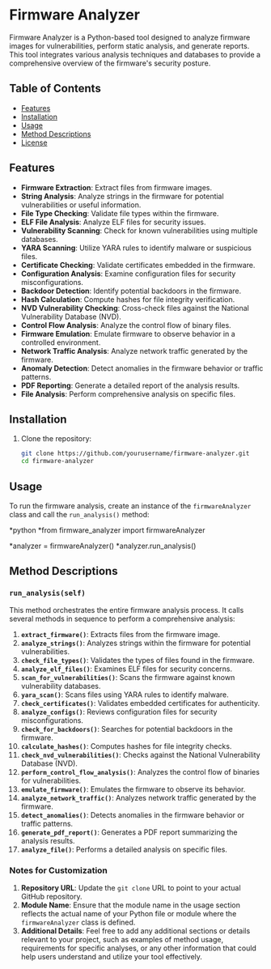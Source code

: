 # Firmware Analyzer

Firmware Analyzer is a Python-based tool designed to analyze firmware images for vulnerabilities, perform static analysis, and generate reports. This tool integrates various analysis techniques and databases to provide a comprehensive overview of the firmware's security posture.

## Table of Contents

- [Features](#features)
- [Installation](#installation)
- [Usage](#usage)
- [Method Descriptions](#method-descriptions)
- [License](#license)

## Features

- **Firmware Extraction**: Extract files from firmware images.
- **String Analysis**: Analyze strings in the firmware for potential vulnerabilities or useful information.
- **File Type Checking**: Validate file types within the firmware.
- **ELF File Analysis**: Analyze ELF files for security issues.
- **Vulnerability Scanning**: Check for known vulnerabilities using multiple databases.
- **YARA Scanning**: Utilize YARA rules to identify malware or suspicious files.
- **Certificate Checking**: Validate certificates embedded in the firmware.
- **Configuration Analysis**: Examine configuration files for security misconfigurations.
- **Backdoor Detection**: Identify potential backdoors in the firmware.
- **Hash Calculation**: Compute hashes for file integrity verification.
- **NVD Vulnerability Checking**: Cross-check files against the National Vulnerability Database (NVD).
- **Control Flow Analysis**: Analyze the control flow of binary files.
- **Firmware Emulation**: Emulate firmware to observe behavior in a controlled environment.
- **Network Traffic Analysis**: Analyze network traffic generated by the firmware.
- **Anomaly Detection**: Detect anomalies in the firmware behavior or traffic patterns.
- **PDF Reporting**: Generate a detailed report of the analysis results.
- **File Analysis**: Perform comprehensive analysis on specific files.

## Installation

1. Clone the repository:

   ```bash
   git clone https://github.com/yourusername/firmware-analyzer.git
   cd firmware-analyzer

## Usage

To run the firmware analysis, create an instance of the `firmwareAnalyzer` class and call the `run_analysis()` method:

*python
*from firmware_analyzer import firmwareAnalyzer

*analyzer = firmwareAnalyzer()
*analyzer.run_analysis()

## Method Descriptions

### `run_analysis(self)`

This method orchestrates the entire firmware analysis process. It calls several methods in sequence to perform a comprehensive analysis:

1. **`extract_firmware()`**: Extracts files from the firmware image.
2. **`analyze_strings()`**: Analyzes strings within the firmware for potential vulnerabilities.
3. **`check_file_types()`**: Validates the types of files found in the firmware.
4. **`analyze_elf_files()`**: Examines ELF files for security concerns.
5. **`scan_for_vulnerabilities()`**: Scans the firmware against known vulnerability databases.
6. **`yara_scan()`**: Scans files using YARA rules to identify malware.
7. **`check_certificates()`**: Validates embedded certificates for authenticity.
8. **`analyze_configs()`**: Reviews configuration files for security misconfigurations.
9. **`check_for_backdoors()`**: Searches for potential backdoors in the firmware.
10. **`calculate_hashes()`**: Computes hashes for file integrity checks.
11. **`check_nvd_vulnerabilities()`**: Checks against the National Vulnerability Database (NVD).
12. **`perform_control_flow_analysis()`**: Analyzes the control flow of binaries for vulnerabilities.
13. **`emulate_firmware()`**: Emulates the firmware to observe its behavior.
14. **`analyze_network_traffic()`**: Analyzes network traffic generated by the firmware.
15. **`detect_anomalies()`**: Detects anomalies in the firmware behavior or traffic patterns.
16. **`generate_pdf_report()`**: Generates a PDF report summarizing the analysis results.
17. **`analyze_file()`**: Performs a detailed analysis on specific files.


### Notes for Customization
1. **Repository URL**: Update the `git clone` URL to point to your actual GitHub repository.
2. **Module Name**: Ensure that the module name in the usage section reflects the actual name of your Python file or module where the `firmwareAnalyzer` class is defined.
3. **Additional Details**: Feel free to add any additional sections or details relevant to your project, such as examples of method usage, requirements for specific analyses, or any other information that could help users understand and utilize your tool effectively.


